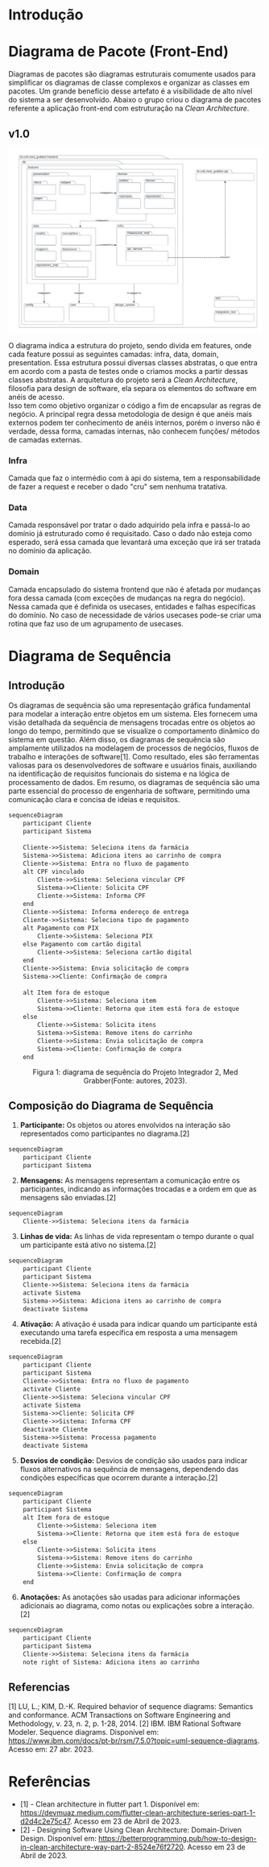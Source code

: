 # Introdução

<!-- Adicionar explicação do que é o documento de arquitetura e sua finalidade -->

# Diagrama de Pacote (Front-End)

Diagramas de pacotes são diagramas estruturais comumente usados para simplificar os diagramas de classe complexos e organizar as classes em pacotes. Um grande benefício desse artefato é a visibilidade de alto nível do sistema a ser desenvolvido. Abaixo o grupo criou o diagrama de pacotes referente a aplicação front-end com estruturação na _Clean Architecture_.

## v1.0

![Diagrama de Pacote Front-End v1.0](./assets/documento_arquitetura/diagrama_pacote_frontend_v1.png)

O diagrama indica a estrutura do projeto, sendo divida em features, onde cada feature possui as seguintes camadas: infra, data, domain, presentation. Essa estrutura possui diversas classes abstratas, o que entra em acordo com a pasta de testes onde o criamos mocks a partir dessas classes abstratas. A arquitetura do projeto será a _Clean Architecture_, filosofia para design de software, ela separa os elementos do software em anéis de acesso.<br>
Isso tem como objetivo organizar o código a fim de encapsular as regras de negócio. A principal regra dessa metodologia de design é que anéis mais externos podem ter conhecimento de anéis internos, porém o inverso não é verdade, dessa forma, camadas internas, não conhecem funções/ métodos de camadas externas.

### Infra

Camada que faz o intermédio com à api do sistema, tem a responsabilidade de fazer a request e receber o dado "cru" sem nenhuma tratativa.

### Data

Camada responsável por tratar o dado adquirido pela infra e passá-lo ao domínio já estruturado como é requisitado. Caso o dado não esteja como esperado, será essa camada que levantará uma exceção que irá ser tratada no domínio da aplicação.

### Domain

Camada encapsulado do sistema frontend que não é afetada por mudanças fora dessa camada (com exceções de mudanças na regra do negócio). Nessa camada que é definida os usecases, entidades e falhas específicas do domínio. No caso de necessidade de vários usecases pode-se criar uma rotina que faz uso de um agrupamento de usecases.

# Diagrama de Sequência

## Introdução

Os diagramas de sequência são uma representação gráfica fundamental para modelar a interação entre objetos em um sistema. Eles fornecem uma visão detalhada da sequência de mensagens trocadas entre os objetos ao longo do tempo, permitindo que se visualize o comportamento dinâmico do sistema em questão. Além disso, os diagramas de sequência são amplamente utilizados na modelagem de processos de negócios, fluxos de trabalho e interações de software[1]. Como resultado, eles são ferramentas valiosas para os desenvolvedores de software e usuários finais, auxiliando na identificação de requisitos funcionais do sistema e na lógica de processamento de dados. Em resumo, os diagramas de sequência são uma parte essencial do processo de engenharia de software, permitindo uma comunicação clara e concisa de ideias e requisitos.


```mermaid
sequenceDiagram
    participant Cliente
    participant Sistema

    Cliente->>Sistema: Seleciona itens da farmácia
    Sistema->>Sistema: Adiciona itens ao carrinho de compra
    Cliente->>Sistema: Entra no fluxo de pagamento
    alt CPF vinculado
        Cliente->>Sistema: Seleciona vincular CPF
        Sistema->>Cliente: Solicita CPF
        Cliente->>Sistema: Informa CPF
    end
    Cliente->>Sistema: Informa endereço de entrega
    Cliente->>Sistema: Seleciona tipo de pagamento
    alt Pagamento com PIX
        Cliente->>Sistema: Seleciona PIX
    else Pagamento com cartão digital
        Cliente->>Sistema: Seleciona cartão digital
    end
    Cliente->>Sistema: Envia solicitação de compra
    Sistema->>Cliente: Confirmação de compra

    alt Item fora de estoque
        Cliente->>Sistema: Seleciona item
        Sistema->>Cliente: Retorna que item está fora de estoque
    else
        Cliente->>Sistema: Solicita itens
        Sistema->>Sistema: Remove itens do carrinho
        Cliente->>Sistema: Envia solicitação de compra
        Sistema->>Cliente: Confirmação de compra
    end
```

<center>

<p> Figura 1: diagrama de sequência do Projeto Integrador 2, Med Grabber(Fonte: autores, 2023).</p>

</center>

## Composição do Diagrama de Sequência

1. **Participante:** Os objetos ou atores envolvidos na interação são representados como participantes no diagrama.[2]

```mermaid
sequenceDiagram
    participant Cliente
    participant Sistema
```

2. **Mensagens:** As mensagens representam a comunicação entre os participantes, indicando as informações trocadas e a ordem em que as mensagens são enviadas.[2]

```mermaid
sequenceDiagram
    Cliente->>Sistema: Seleciona itens da farmácia
```

3. **Linhas de vida:** As linhas de vida representam o tempo durante o qual um participante está ativo no sistema.[2]

```mermaid
sequenceDiagram
    participant Cliente
    participant Sistema
    Cliente->>Sistema: Seleciona itens da farmácia
    activate Sistema
    Sistema->>Sistema: Adiciona itens ao carrinho de compra
    deactivate Sistema

```

4. **Ativação:** A ativação é usada para indicar quando um participante está executando uma tarefa específica em resposta a uma mensagem recebida.[2]

```mermaid
sequenceDiagram
    participant Cliente
    participant Sistema
    Cliente->>Sistema: Entra no fluxo de pagamento
    activate Cliente
    Cliente->>Sistema: Seleciona vincular CPF
    activate Sistema
    Sistema->>Cliente: Solicita CPF
    Cliente->>Sistema: Informa CPF
    deactivate Cliente
    Sistema->>Sistema: Processa pagamento
    deactivate Sistema

```

5. **Desvios de condição:** Desvios de condição são usados para indicar fluxos alternativos na sequência de mensagens, dependendo das condições específicas que ocorrem durante a interação.[2]

```mermaid
sequenceDiagram
    participant Cliente
    participant Sistema
    alt Item fora de estoque
        Cliente->>Sistema: Seleciona item
        Sistema->>Cliente: Retorna que item está fora de estoque
    else
        Cliente->>Sistema: Solicita itens
        Sistema->>Sistema: Remove itens do carrinho
        Cliente->>Sistema: Envia solicitação de compra
        Sistema->>Cliente: Confirmação de compra
    end

```

6. **Anotações:** As anotações são usadas para adicionar informações adicionais ao diagrama, como notas ou explicações sobre a interação.[2]

```mermaid
sequenceDiagram
    participant Cliente
    participant Sistema
    Cliente->>Sistema: Seleciona itens da farmácia
    note right of Sistema: Adiciona itens ao carrinho
```


## Referencias

[1] LU, L.; KIM, D.-K. Required behavior of sequence diagrams: Semantics and conformance. ACM Transactions on Software Engineering and Methodology, v. 23, n. 2, p. 1-28, 2014.
[2] IBM. IBM Rational Software Modeler. Sequence diagrams. Disponível em: https://www.ibm.com/docs/pt-br/rsm/7.5.0?topic=uml-sequence-diagrams. Acesso em: 27 abr. 2023.

<!--Bibitex para referencia

@article{LuLunjin2014Rbos,
  title={Required behavior of sequence diagrams: Semantics and conformance},
  author={Lu, Lunjin and Kim, Dae-Kyoo},
  journal={ACM transactions on software engineering and methodology},
  volume={23},
  number={2},
  pages={1--28},
  year={2014}
}

@misc{IBM,
  title={Sequence diagrams},
  author={IBM},
  howpublished={\url{https://www.ibm.com/docs/pt-br/rsm/7.5.0?topic=uml-sequence-diagrams}},
  year={Acesso em: 27 abr. 2023},
}

-->
# Referências

- [1] - Clean architecture in flutter part 1. Disponível em: <https://devmuaz.medium.com/flutter-clean-architecture-series-part-1-d2d4c2e75c47>. Acesso em 23 de Abril de 2023.
- [2] - Designing Software Using Clean Architecture: Domain-Driven Design. Disponível em: <https://betterprogramming.pub/how-to-design-in-clean-architecture-way-part-2-8524e76f2720>. Acesso em 23 de Abril de 2023.
